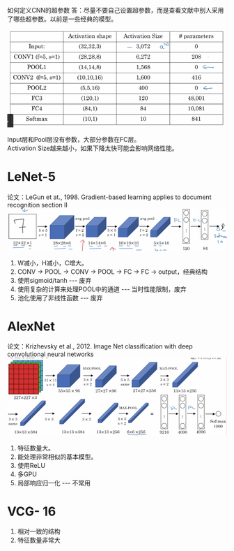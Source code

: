 如何定义CNN的超参数
答：尽量不要自己设置超参数，而是查看文献中别人采用了哪些超参数。以前是一些经典的模型。  

![](/assets/9.png) 

Input层和Pool层没有参数，大部分参数在FC层。  
Activation Size越来越小，如果下降太快可能会影响网络性能。    
 
# LeNet-5 

论文：LeGun et at., 1998. Gradient-based learning applies to document recognition section II  
![](/assets/10.png)    
1. W减小，H减小，C增大。  
2. CONV -> POOL -> CONV -> POOL -> FC -> FC -> output，经典结构  
3. 使用sigmoid/tanh --- 废弃  
4. 使用复杂的计算来处理POOL中的通道 --- 当时性能限制，废弃  
5. 池化使用了非线性函数 --- 废弃

# AlexNet  

论文：Krizhevsky et al., 2012. Image Net classification with deep convolutional neural networks  
![](/assets/11.png)    
1. 特征数量大。    
2. 能处理非常相似的基本模型。  
3. 使用ReLU  
4. 多GPU  
5. 局部响应归一化 --- 不常用

# VCG- 16

1. 相对一致的结构  
2. 特征数量非常大